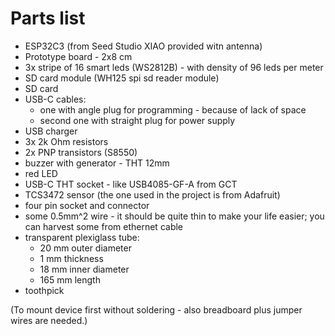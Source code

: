 # Parts list

- ESP32C3 (from Seed Studio XIAO provided witn antenna)
- Prototype board - 2x8 cm
- 3x stripe of 16 smart leds (WS2812B) - with density of 96 leds per meter
- SD card module (WH125 spi sd reader module)
- SD card
- USB-C cables:
  - one with angle plug for programming - because of lack of space
  - second one with straight plug for power supply
- USB charger
- 3x 2k Ohm resistors
- 2x PNP transistors (S8550)
- buzzer with generator - THT 12mm
- red LED
- USB-C THT socket - like USB4085-GF-A from GCT
- TCS3472 sensor (the one used in the project is from Adafruit)
- four pin socket and connector
- some 0.5mm^2 wire - it should be quite thin to make your life easier; you can harvest some from ethernet cable
- transparent plexiglass tube:
  - 20 mm outer diameter
  - 1 mm thickness
  - 18 mm inner diameter
  - 165 mm length
- toothpick

(To mount device first without soldering - also breadboard plus jumper wires are needed.)
